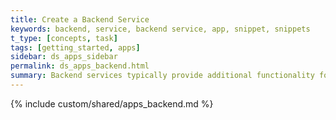 ```yaml
---
title: Create a Backend Service
keywords: backend, service, backend service, app, snippet, snippets
t_type: [concepts, task]
tags: [getting_started, apps]
sidebar: ds_apps_sidebar
permalink: ds_apps_backend.html
summary: Backend services typically provide additional functionality for a user's website. They can be full-fledged apps that run on your server and access our API, or they can be simple snippets.
---
```

{% include custom/shared/apps_backend.md %}